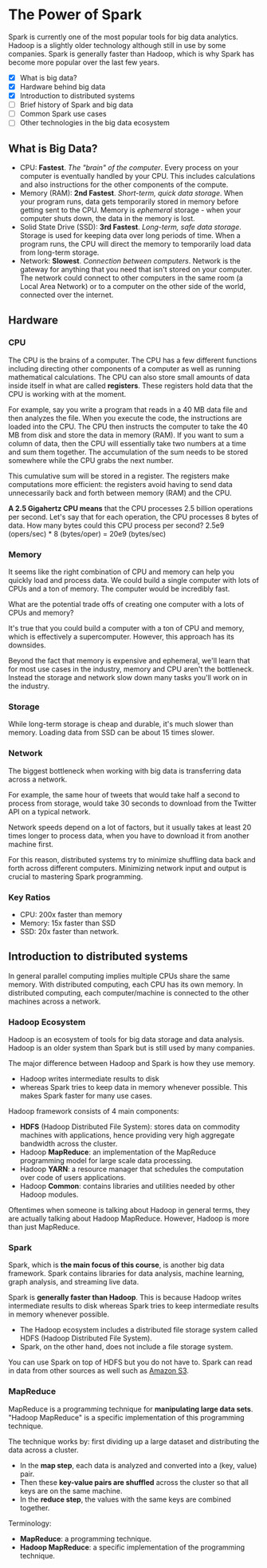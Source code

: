 # The Power of Spark

Spark is currently one of the most popular tools for big data analytics. Hadoop is a slightly older technology although still in use by some companies. Spark is generally faster than Hadoop, which is why Spark has become more popular over the last few years.

- [x] What is big data?
- [x] Hardware behind big data
- [x] Introduction to distributed systems
- [ ] Brief history of Spark and big data
- [ ] Common Spark use cases
- [ ] Other technologies in the big data ecosystem

## What is Big Data?

- CPU: **Fastest**. *The "brain" of the computer*. Every process on your computer is eventually handled by your CPU. This includes calculations and also instructions for the other components of the compute.
- Memory (RAM): **2nd Fastest**. *Short-term, quick data storage*. When your program runs, data gets temporarily stored in memory before getting sent to the CPU. Memory is _ephemeral_ storage - when your computer shuts down, the data in the memory is lost.
- Solid State Drive (SSD): **3rd Fastest**. *Long-term, safe data storage*. Storage is used for keeping data over long periods of time. When a program runs, the CPU will direct the memory to temporarily load data from long-term storage.
- Network: **Slowest**. *Connection between computers*. Network is the gateway for anything that you need that isn't stored on your computer. The network could connect to other computers in the same room (a Local Area Network) or to a computer on the other side of the world, connected over the internet.

## Hardware

### CPU

The CPU is the brains of a computer. The CPU has a few different functions including directing other components of a computer as well as running mathematical calculations. The CPU can also store small amounts of data inside itself in what are called  **registers**. These registers hold data that the CPU is working with at the moment.

For example, say you write a program that reads in a 40 MB data file and then analyzes the file. When you execute the code, the instructions are loaded into the CPU. The CPU then instructs the computer to take the 40 MB from disk and store the data in memory (RAM). If you want to sum a column of data, then the CPU will essentially take two numbers at a time and sum them together. The accumulation of the sum needs to be stored somewhere while the CPU grabs the next number.

This cumulative sum will be stored in a register. The registers make computations more efficient: the registers avoid having to send data unnecessarily back and forth between memory (RAM) and the CPU.

**A 2.5 Gigahertz CPU means** that the CPU processes 2.5 billion operations per second. Let's say that for each operation, the CPU processes 8 bytes of data. How many bytes could this CPU process per second?
2.5e9 (opers/sec) * 8 (bytes/oper) = 20e9 (bytes/sec)

### Memory

It seems like the right combination of CPU and memory can help you quickly load and process data. We could build a single computer with lots of CPUs and a ton of memory. The computer would be incredibly fast.

What are the potential trade offs of creating one computer with a lots of CPUs and memory?

It's true that you could build a computer with a ton of CPU and memory, which is effectively a supercomputer. However, this approach has its downsides.

Beyond the fact that memory is expensive and ephemeral, we'll learn that for most use cases in the industry, memory and CPU aren't the bottleneck. Instead the storage and network slow down many tasks you'll work on in the industry.

### Storage

While long-term storage is cheap and durable, it's much slower than memory. Loading data from SSD can be about 15 times slower.

### Network

The biggest bottleneck when working with big data is transferring data across a network.

For example, the same hour of tweets that would take half a second to process from storage, would take 30 seconds to download from the Twitter API on a typical network.

Network speeds depend on a lot of factors, but it usually takes at least 20 times longer to process data, when you have to download it from another machine first.

For this reason, distributed systems try to minimize shuffling data back and forth across different computers. Minimizing network input and output is crucial to mastering Spark programming.

### Key Ratios

- CPU: 200x faster than memory
- Memory: 15x faster than SSD
- SSD: 20x faster than network.

## Introduction to distributed systems

In general parallel computing implies multiple CPUs share the same memory. With distributed computing, each CPU has its own memory. In distributed computing, each computer/machine is connected to the other machines across a network.

### Hadoop Ecosystem

Hadoop is an ecosystem of tools for big data storage and data analysis. Hadoop is an older system than Spark but is still used by many companies. 

The major difference between Hadoop and Spark is how they use memory.
- Hadoop writes intermediate results to disk
- whereas Spark tries to keep data in memory whenever possible. This makes Spark faster for many use cases.

Hadoop framework consists of 4 main components:
- **HDFS** (Hadoop Distributed File System): stores data on commodity machines with applications, hence providing very high aggregate bandwidth across the cluster.
- Hadoop **MapReduce**: an implementation of the MapReduce programming model for large scale data processing.
- Hadoop **YARN**: a resource manager that schedules the computation over code of users applications.
- Hadoop **Common**: contains libraries and utilities needed by other Hadoop modules.

Oftentimes when someone is talking about Hadoop in general terms, they are actually talking about Hadoop MapReduce. However, Hadoop is more than just MapReduce.

### Spark
Spark, which is **the main focus of this course**, is another big data framework. Spark contains libraries for data analysis, machine learning, graph analysis, and streaming live data.

Spark is **generally faster than Hadoop**. This is because Hadoop writes intermediate results to disk whereas Spark tries to keep intermediate results in memory whenever possible.

- The Hadoop ecosystem includes a distributed file storage system called HDFS (Hadoop Distributed File System).
- Spark, on the other hand, does not include a file storage system.

You can use Spark on top of HDFS but you do not have to. Spark can read in data from other sources as well such as  [Amazon S3](https://aws.amazon.com/s3/).

### MapReduce

MapReduce is a programming technique for **manipulating large data sets**. "Hadoop MapReduce" is a specific implementation of this programming technique.

The technique works by: first dividing up a large dataset and distributing the data across a cluster.
- In the **map step**, each data is analyzed and converted into a (key, value) pair.
- Then these **key-value pairs are shuffled** across the cluster so that all keys are on the same machine.
- In the **reduce step**, the values with the same keys are combined together.

Terminology:
+ **MapReduce**: a programming technique.
+ **Hadoop MapReduce**: a specific implementation of the programming technique.